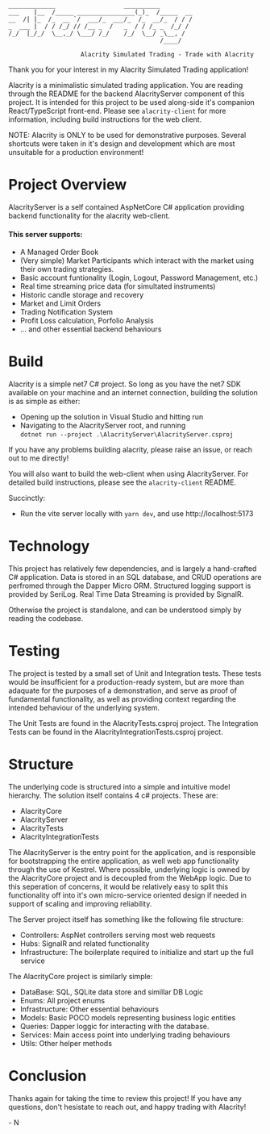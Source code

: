 ```
_____________                   __________         
___    |__  /_____ ________________(_)_  /_____  __
__  /| |_  /_  __ `/  ___/_  ___/_  /_  __/_  / / /
_  ___ |  / / /_/ // /__ _  /   _  / / /_ _  /_/ / 
/_/  |_/_/  \__,_/ \___/ /_/    /_/  \__/ _\__, /  
                                          /____/   

                    Alacrity Simulated Trading - Trade with Alacrity
```

Thank you for your interest in my Alacrity Simulated Trading application!

Alacrity is a minimalistic simulated trading application. You are reading through the README for the backend AlacrityServer component of this project. It is intended for this project to be used along-side it's companion React/TypeScript front-end.  Please see `alacrity-client` for more information, including build instructions for the web client.

NOTE: Alacrity is ONLY to be used for demonstrative purposes. Several shortcuts were taken in it's design and development which are most unsuitable for a production environment!

# Project Overview

AlacrityServer is a self contained AspNetCore C# application providing backend functionality for the alacrity web-client. 

#### This server supports:
- A Managed Order Book
- (Very simple) Market Participants which interact with the market using their own trading strategies.
- Basic account funtionality (Login, Logout, Password Management, etc.)
- Real time streaming price data (for simultated instruments)
- Historic candle storage and recovery
- Market and Limit Orders
- Trading Notification System
- Profit Loss calculation, Porfolio Analysis
- ... and other essential backend behaviours

# Build

Alacrity is a simple net7 C# project. So long as you have the net7 SDK available on your machine and an internet connection, building the solution is as simple as either:
- Opening up the solution in Visual Studio and hitting run
- Navigating to the AlacrityServer root, and running\
 `dotnet run --project .\AlacrityServer\AlacrityServer.csproj`

If you have any problems building alacrity, please raise an issue, or reach out to me directly!

You will also want to build the web-client when using AlacrityServer. For detailed build instructions, please see the `alacrity-client` README.

Succinctly:
- Run the vite server locally with `yarn dev`, and use http://localhost:5173

# Technology

This project has relatively few dependencies, and is largely a hand-crafted C# application.  Data is stored in an SQL database, and CRUD operations are perfromed through the Dapper Micro ORM.  Structured logging support is provided by SeriLog.  Real Time Data Streaming is provided by SignalR.

Otherwise the project is standalone, and can be understood simply by reading the codebase.

# Testing

The project is tested by a small set of Unit and Integration tests. These tests would be insufficient for a production-ready system, but are more than adaquate for the purposes of a demonstration, and serve as proof of fundamental functionality, as well as providing context regarding the intended behaviour of the underlying system.

The Unit Tests are found in the AlacrityTests.csproj project.
The Integration Tests can be found in the AlacrityIntegrationTests.csproj project.

# Structure

The underlying code is structured into a simple and intuitive model hierarchy. The solution itself contains 4 c# projects. These are:
- AlacrityCore
- AlacrityServer
- AlacrityTests
- AlacrityIntegrationTests

The AlacrityServer is the entry point for the application, and is responsible for bootstrapping the entire application, as well web app functionality through the use of Kestrel. Where possible, underlying logic is owned by the AlacrityCore project and is decoupled from the WebApp logic. Due to this seperation of concerns, it would be relatively easy to split this functionality off into it's own micro-service oriented design if needed in support of scaling and improving reliability.

The Server project itself has something like the following file structure:
- Controllers: AspNet controllers serving most web requests
- Hubs: SignalR and related functionality
- Infrastructure: The boilerplate required to initialize and start up the full service

The AlacrityCore project is similarly simple:
- DataBase: SQL, SQLite data store and simillar DB Logic
- Enums: All project enums
- Infrastructure: Other essential behaviours
- Models: Basic POCO models representing business logic entities
- Queries: Dapper loggic for interacting with the database.
- Services: Main access point into underlying trading behaviours
- Utils: Other helper methods

# Conclusion

Thanks again for taking the time to review this project!
If you have any questions, don't hesistate to reach out, and happy trading with Alacrity!

\- N